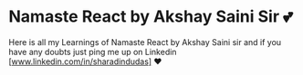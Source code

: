 # Namaste React by Akshay Saini Sir 💕
Here is all my Learnings of Namaste React by Akshay Saini sir and if you have any doubts just ping me up on Linkedin [www.linkedin.com/in/sharadindudas] ❤
